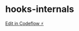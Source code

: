 # hooks-internals

[Edit in Codeflow ⚡️](https://stackblitz.com/~/github.com/brajagopal21/hooks-internals)